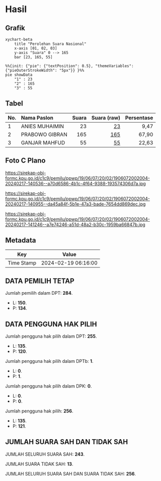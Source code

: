 # Hasil

## Grafik

```mermaid
xychart-beta
    title "Perolehan Suara Nasional"
    x-axis [01, 02, 03]
    y-axis "Suara" 0 --> 165
    bar [23, 165, 55]
```

```mermaid
%%{init: {"pie": {"textPosition": 0.5}, "themeVariables": {"pieOuterStrokeWidth": "5px"}} }%%
pie showData
    "1" : 23
    "2" : 165
    "3" : 55
```

## Tabel

| No. | Nama Paslon    | Suara | Suara (raw) | Persentase |
|:--- |:-------------- | -----:| -----------:| ----------:|
| 1   | ANIES MUHAIMIN | 23    | [23][p-1]   | 9,47       |
| 2   | PRABOWO GIBRAN | 165   | [165][p-2]  | 67,90      |
| 3   | GANJAR MAHFUD  | 55    | [55][p-3]   | 22,63      |


[p-1]: https://github.com/gigit-pemilu/pemilu-2024/blob/main/pilpres/hitung-suara/sub/19-kepulauan-bangka-belitung/sub/06-belitung-timur/sub/07-simpang-pesak/sub/2002-tanjung-batu-itam/sub/004-tps/sub/paslon-1.txt
[p-2]: https://github.com/gigit-pemilu/pemilu-2024/blob/main/pilpres/hitung-suara/sub/19-kepulauan-bangka-belitung/sub/06-belitung-timur/sub/07-simpang-pesak/sub/2002-tanjung-batu-itam/sub/004-tps/sub/paslon-2.txt
[p-3]: https://github.com/gigit-pemilu/pemilu-2024/blob/main/pilpres/hitung-suara/sub/19-kepulauan-bangka-belitung/sub/06-belitung-timur/sub/07-simpang-pesak/sub/2002-tanjung-batu-itam/sub/004-tps/sub/paslon-3.txt

## Foto C Plano

https://sirekap-obj-formc.kpu.go.id/c1c9/pemilu/ppwp/19/06/07/20/02/1906072002004-20240217-140536--a70d6586-4b1c-4f64-9388-193574306d7a.jpg

https://sirekap-obj-formc.kpu.go.id/c1c9/pemilu/ppwp/19/06/07/20/02/1906072002004-20240217-140955--da45a84f-5b1e-47a3-bade-7654dd869dec.jpg

https://sirekap-obj-formc.kpu.go.id/c1c9/pemilu/ppwp/19/06/07/20/02/1906072002004-20240217-141246--a7e74246-a51d-48a2-b30c-1959ba66847b.jpg


## Metadata

| Key        | Value               |
| ---------- | ------------------- |
| Time Stamp | 2024-02-19 06:16:00 |


## DATA PEMILIH TETAP

Jumlah pemilih dalam DPT: **284**.
 * L: **150**.
 * P: **134**.

## DATA PENGGUNA HAK PILIH

Jumlah pengguna hak pilih dalam DPT: **255**.
 * L: **135**.
 * P: **120**.

Jumlah pengguna hak pilih dalam DPTb: **1**.
 * L: **0**.
 * P: **1**.

Jumlah pengguna hak pilih dalam DPK: **0**.
 * L: **0**.
 * P: **0**.

Jumlah pengguna hak pilih: **256**.
 * L: **135**.
 * P: **121**.

## JUMLAH SUARA SAH DAN TIDAK SAH

JUMLAH SELURUH SUARA SAH: **243**.

JUMLAH SUARA TIDAK SAH: **13**.

JUMLAH SELURUH SUARA SAH DAN SUARA TIDAK SAH: **256**.



